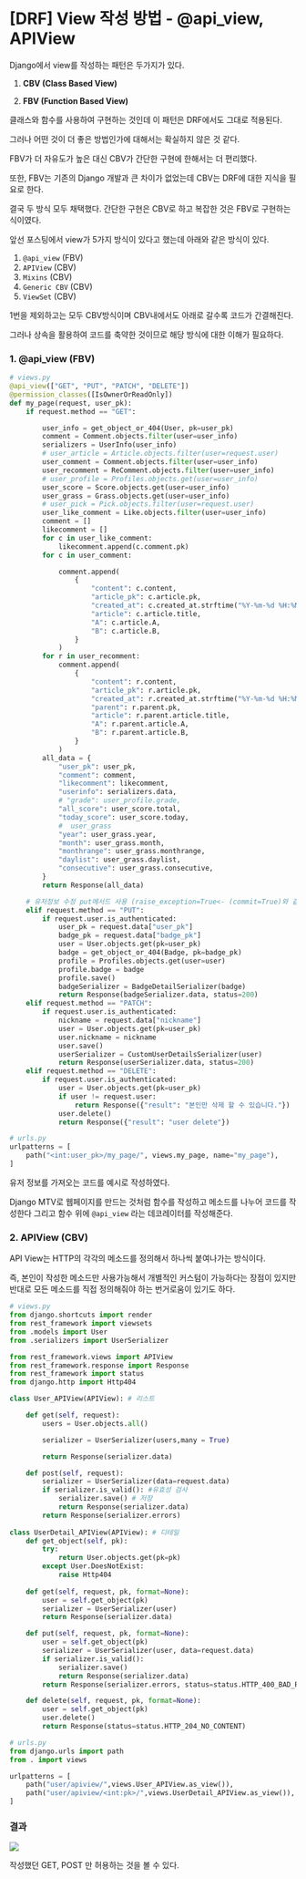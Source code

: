 # [DRF] View 작성 방법 - @api_view, APIView



Django에서 view를 작성하는 패턴은 두가지가 있다.

1. **CBV (Class Based View)**

2. **FBV (Function Based View)**

클래스와 함수를 사용하여 구현하는 것인데 이 패턴은 DRF에서도 그대로 적용된다.

그러나 어떤 것이 더 좋은 방법인가에 대해서는 확실하지 않은 것 같다.

FBV가 더 자유도가 높은 대신 CBV가 간단한 구현에 한해서는 더 편리했다.

또한, FBV는 기존의 Django 개발과 큰 차이가 없었는데 CBV는 DRF에 대한 지식을 필요로 한다.

결국 두 방식 모두 채택했다. 간단한 구현은 CBV로 하고 복잡한 것은 FBV로 구현하는 식이였다. 


앞선 포스팅에서 view가 5가지 방식이 있다고 했는데 아래와 같은 방식이 있다.

1. `@api_view` (FBV)
2. `APIView` (CBV)
3. `Mixins` (CBV)
4. `Generic CBV` (CBV)
5. `ViewSet` (CBV)

1번을 제외하고는 모두 CBV방식이며 CBV내에서도 아래로 갈수록 코드가 간결해진다.

그러나 상속을 활용하여 코드를 축약한 것이므로 해당 방식에 대한 이해가 필요하다.


### 1. @api_view (FBV)

```python
# views.py
@api_view(["GET", "PUT", "PATCH", "DELETE"])
@permission_classes([IsOwnerOrReadOnly])
def my_page(request, user_pk):
    if request.method == "GET":

        user_info = get_object_or_404(User, pk=user_pk)
        comment = Comment.objects.filter(user=user_info)
        serializers = UserInfo(user_info)
        # user_article = Article.objects.filter(user=request.user)
        user_comment = Comment.objects.filter(user=user_info)
        user_recomment = ReComment.objects.filter(user=user_info)
        # user_profile = Profiles.objects.get(user=user_info)
        user_score = Score.objects.get(user=user_info)
        user_grass = Grass.objects.get(user=user_info)
        # user_pick = Pick.objects.filter(user=request.user)
        user_like_comment = Like.objects.filter(user=user_info)
        comment = []
        likecomment = []
        for c in user_like_comment:
            likecomment.append(c.comment.pk)
        for c in user_comment:

            comment.append(
                {
                    "content": c.content,
                    "article_pk": c.article.pk,
                    "created_at": c.created_at.strftime("%Y-%m-%d %H:%M"),
                    "article": c.article.title,
                    "A": c.article.A,
                    "B": c.article.B,
                }
            )
        for r in user_recomment:
            comment.append(
                {
                    "content": r.content,
                    "article_pk": r.article.pk,
                    "created_at": r.created_at.strftime("%Y-%m-%d %H:%M"),
                    "parent": r.parent.pk,
                    "article": r.parent.article.title,
                    "A": r.parent.article.A,
                    "B": r.parent.article.B,
                }
            )
        all_data = {
            "user_pk": user_pk,
            "comment": comment,
            "likecomment": likecomment,
            "userinfo": serializers.data,
            # "grade": user_profile.grade,
            "all_score": user_score.total,
            "today_score": user_score.today,
            #  user_grass
            "year": user_grass.year,
            "month": user_grass.month,
            "monthrange": user_grass.monthrange,
            "daylist": user_grass.daylist,
            "consecutive": user_grass.consecutive,
        }
        return Response(all_data)

    # 유저정보 수정 put메서드 사용 (raise_exception=True<- (commit=True)와 같은 역활
    elif request.method == "PUT":
        if request.user.is_authenticated:
            user_pk = request.data["user_pk"]
            badge_pk = request.data["badge_pk"]
            user = User.objects.get(pk=user_pk)
            badge = get_object_or_404(Badge, pk=badge_pk)
            profile = Profiles.objects.get(user=user)
            profile.badge = badge
            profile.save()
            badgeSerializer = BadgeDetailSerializer(badge)
            return Response(badgeSerializer.data, status=200)
    elif request.method == "PATCH":
        if request.user.is_authenticated:
            nickname = request.data["nickname"]
            user = User.objects.get(pk=user_pk)
            user.nickname = nickname
            user.save()
            userSerializer = CustomUserDetailsSerializer(user)
            return Response(userSerializer.data, status=200)
    elif request.method == "DELETE":
        if request.user.is_authenticated:
            user = User.objects.get(pk=user_pk)
            if user != request.user:
                return Response({"result": "본인만 삭제 할 수 있습니다."})
            user.delete()
            return Response({"result": "user delete"})
```

```python
# urls.py
urlpatterns = [
    path("<int:user_pk>/my_page/", views.my_page, name="my_page"),
]
```

유저 정보를 가져오는 코드를 예시로 작성하였다.

Django MTV로 웹페이지를 만드는 것처럼 함수를 작성하고 메소드를 나누어 코드를 작성한다
그리고 함수 위에 `@api_view` 라는 데코레이터를 작성해준다.



### 2. APIView (CBV)

API View는 HTTP의 각각의 메소드를 정의해서 하나씩 붙여나가는 방식이다.

즉, 본인이 작성한 메소드만 사용가능해서 개별적인 커스텀이 가능하다는 장점이 있지만 반대로 모든 메소드를 직접 정의해줘야 하는 번거로움이 있기도 하다.


```python
# views.py
from django.shortcuts import render
from rest_framework import viewsets
from .models import User
from .serializers import UserSerializer

from rest_framework.views import APIView
from rest_framework.response import Response
from rest_framework import status
from django.http import Http404

class User_APIView(APIView): # 리스트

    def get(self, request):
        users = User.objects.all()

        serializer = UserSerializer(users,many = True)

        return Response(serializer.data)

    def post(self, request):
        serializer = UserSerializer(data=request.data)
        if serializer.is_valid(): #유효성 검사
            serializer.save() # 저장
            return Response(serializer.data)
        return Response(serializer.errors)
        
class UserDetail_APIView(APIView): # 디테일
    def get_object(self, pk):
        try:
            return User.objects.get(pk=pk)
        except User.DoesNotExist:
            raise Http404
    
    def get(self, request, pk, format=None):
        user = self.get_object(pk)
        serializer = UserSerializer(user)
        return Response(serializer.data)

    def put(self, request, pk, format=None):
        user = self.get_object(pk)
        serializer = UserSerializer(user, data=request.data) 
        if serializer.is_valid():
            serializer.save()
            return Response(serializer.data) 
        return Response(serializer.errors, status=status.HTTP_400_BAD_REQUEST)

    def delete(self, request, pk, format=None):
        user = self.get_object(pk)
        user.delete()
        return Response(status=status.HTTP_204_NO_CONTENT)  

```

```python
# urls.py
from django.urls import path
from . import views

urlpatterns = [
    path("user/apiview/",views.User_APIView.as_view()),
    path("user/apiview/<int:pk>/",views.UserDetail_APIView.as_view()),
]
```

### 결과

![](https://velog.velcdn.com/images/mechauk418/post/e8138e7e-6186-4fb7-8097-1f9a490fbb8a/image.jpg)


작성했던 GET, POST 만 허용하는 것을 볼 수 있다.
